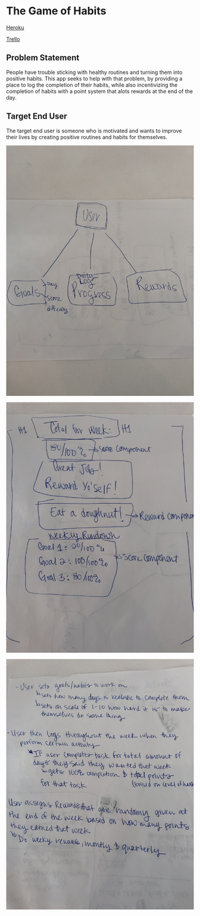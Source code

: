 # The Game of Habits

[Heroku](https://habit-project-three.herokuapp.com/)

[Trello](https://trello.com/b/xYEIn4bq/project-three)

## Problem Statement

People have trouble sticking with healthy routines and turning them into positive habits.  This app seeks to help with that problem, by providing a place to log the completion of their habits, while also incentivizing the completion of habits with a point system that alots rewards at the end of the day.

## Target End User

The target end user is someone who is motivated and wants to improve their lives by creating positive routines and habits for themselves.

![ERD](images/ERD.jpg)

![WireFrame](images/WireFrame.jpg)

![User Mapping](images/UserMapping.jpg)